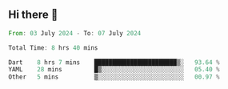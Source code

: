 ## Hi there 👋

<!--START_SECTION:waka-->

```rust
From: 03 July 2024 - To: 07 July 2024

Total Time: 8 hrs 40 mins

Dart    8 hrs 7 mins    ███████████████████████▒░   93.64 %
YAML    28 mins         █▒░░░░░░░░░░░░░░░░░░░░░░░   05.40 %
Other   5 mins          ▒░░░░░░░░░░░░░░░░░░░░░░░░   00.97 %
```

<!--END_SECTION:waka-->

<!--
**mathiskakal/mathiskakal** is a ✨ _special_ ✨ repository because its `README.md` (this file) appears on your GitHub profile.

Here are some ideas to get you started:

- 🔭 I’m currently working on ...
- 🌱 I’m currently learning ...
- 👯 I’m looking to collaborate on ...
- 🤔 I’m looking for help with ...
- 💬 Ask me about ...
- 📫 How to reach me: ...
- 😄 Pronouns: ...
- ⚡ Fun fact: ...
-->
